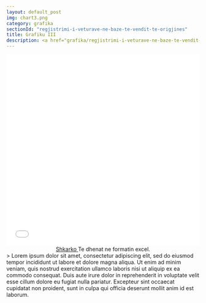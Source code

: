```yaml
---
layout: default_post
img: chart3.png
category: grafika
sectionId: "regjistrimi-i-veturave-ne-baze-te-vendit-te-origjines"
title: Grafiku III
description: <a href="grafika/regjistrimi-i-veturave-ne-baze-te-vendit-te-origjines.html">Ky grafikon </a>paraqet regjistrimin e  veturave ne baze te vendit te origjines.<br>Lorem ipsum dolor sit amet, consectetur adipiscing elit, sed do eiusmod tempor incididunt ut labore et dolore magna aliqua. Ut enim ad minim veniam, quis nostrud exercitation ullamco laboris nisi ut aliquip ex ea commodo consequat.
---
```



<iframe class="highcharts-iframe" src="//cloud.highcharts.com/embed/izuqud" style="border: 0; width: 100%; height: 500px">&nbsp;</iframe>
<div align="center"><a class="btn orange" href="{{ site.baseurl }}/excel_files/te_dhenat_e_grafikave.xlsx"> Shkarko </a> Te dhenat ne formatin excel.</div>
> Lorem ipsum dolor sit amet, consectetur adipiscing elit, sed do eiusmod tempor incididunt ut labore et dolore magna aliqua. Ut enim ad minim veniam, quis nostrud exercitation ullamco laboris nisi ut aliquip ex ea commodo consequat. Duis aute irure dolor in reprehenderit in voluptate velit esse cillum dolore eu fugiat nulla pariatur. Excepteur sint occaecat cupidatat non proident, sunt in culpa qui officia deserunt mollit anim id est laborum.
